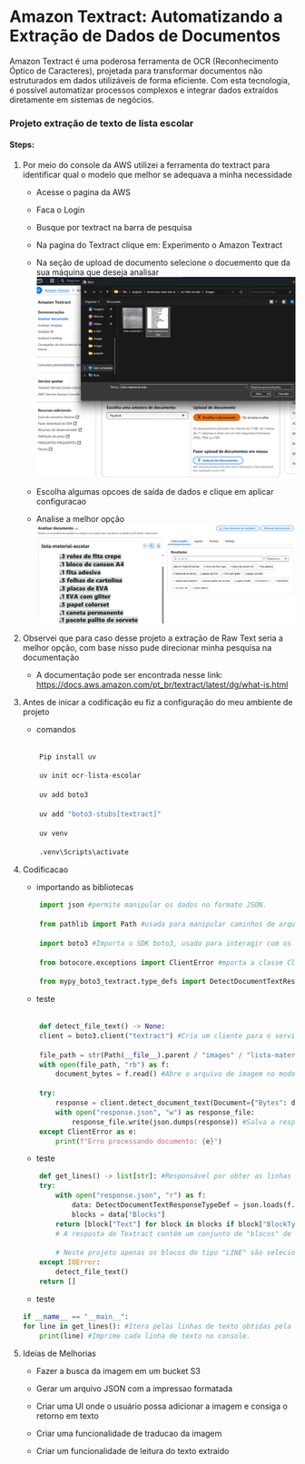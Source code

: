 # Amazon Textract: Automatizando a Extração de Dados de Documentos


Amazon Textract é uma poderosa ferramenta de OCR (Reconhecimento Óptico de Caracteres), projetada para transformar documentos não estruturados em dados utilizáveis de forma eficiente. Com esta tecnologia, é possível automatizar processos complexos e integrar dados extraídos diretamente em sistemas de negócios.


### Projeto extração de texto de lista escolar

#### Steps:

1. Por meio do console da AWS utilizei a ferramenta do textract para identificar qual o modelo que melhor se adequava a minha necessidade
    - Acesse o pagina da AWS
    - Faca o Login
    - Busque por textract na barra de pesquisa
    - Na pagina do Textract clique em: Experimento o Amazon Textract
    - Na seção de upload de documento selecione o docuemento que da sua máquina que deseja analisar
         ![Upload de Documento](mkd-images/upload.png)
    
    - Escolha algumas opcoes de saída de dados e clique em aplicar configuracao
    - Analise a melhor opção
        ![alt text](mkd-images/analise-textarct.png)

2. Observei que para caso desse projeto a extração de Raw Text seria a melhor opção, com base nisso pude direcionar minha pesquisa na documentação
    - A documentação pode ser encontrada nesse link: https://docs.aws.amazon.com/pt_br/textract/latest/dg/what-is.html

3. Antes de inicar a codificação eu fiz a configuração do meu ambiente de projeto

   - comandos
    ```python

        Pip install uv

        uv init ocr-lista-escolar

        uv add boto3

        uv add "boto3-stubs[textract]"

        uv venv

        .venv\Scripts\activate 

    ```
    


4. Codificacao
    - importando as bibliotecas
    ```python
        import json #permite manipular os dados no formato JSON.

        from pathlib import Path #usada para manipular caminhos de arquivos e diretórios.

        import boto3 #Importa o SDK boto3, usado para interagir com os serviços da AWS.

        from botocore.exceptions import ClientError #mporta a classe ClientError, utilizada para lidar com erros durante chamadas aos serviços da AWS.

        from mypy_boto3_textract.type_defs import DetectDocumentTextResponseTypeDef
    ```


    - teste
    ```python

        def detect_file_text() -> None:
        client = boto3.client("textract") #Cria um cliente para o serviço Textract da AWS.

        file_path = str(Path(__file__).parent / "images" / "lista-material-2.jpg") #Constrói o caminho completo para o arquivo de imagem
        with open(file_path, "rb") as f:
            document_bytes = f.read() #Abre o arquivo de imagem no modo binário ("rb") e lê seus bytes para serem enviados ao Textract.

        try:
            response = client.detect_document_text(Document={"Bytes": document_bytes}) #Faz uma chamada ao Textract para detectar texto no documento fornecido. Os bytes da imagem são enviados no campo Document
            with open("response.json", "w") as response_file:
                response_file.write(json.dumps(response)) #Salva a resposta JSON em um arquivo chamado response.json.
        except ClientError as e:
            print(f"Erro processando documento: {e}")
    ```

    - teste

    ```python
        def get_lines() -> list[str]: #Responsável por obter as linhas de texto do arquivo de resposta response.json
        try:
            with open("response.json", "r") as f:
                data: DetectDocumentTextResponseTypeDef = json.loads(f.read())
                blocks = data["Blocks"]
            return [block["Text"] for block in blocks if block["BlockType"] == "LINE"]  
            # A resposta do Textract contém um conjunto de "blocos" de dados. Cada bloco pode ser do tipo "LINE", "WORD", etc. 
        
            # Neste projeto apenas os blocos do tipo "LINE" são selecionados, e os textos correspondentes a esses blocos são retornados em uma lista.
        except IOError:
            detect_file_text()
        return []
    ```

    - teste

    ```python
    if __name__ == "__main__":
    for line in get_lines(): #Itera pelas linhas de texto obtidas pela função get_lines()
        print(line) #Imprime cada linha de texto no console.
    
    ```

  
5. Ideias de Melhorias
    - Fazer a busca da imagem em um bucket S3


    - Gerar um arquivo JSON com a impressao formatada

    
    - Criar uma UI onde o usuário possa adicionar a imagem e consiga o retorno em texto

    - Criar uma funcionalidade de traducao da imagem
    

    - Criar um funcionalidade de leitura do texto extraido